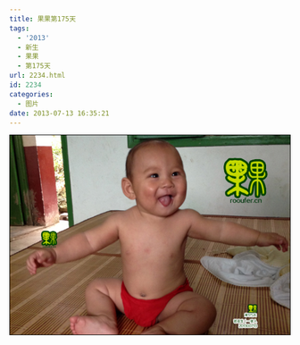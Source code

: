 ```yaml
---
title: 果果第175天
tags:
  - '2013'
  - 新生
  - 果果
  - 第175天
url: 2234.html
id: 2234
categories:
  - 图片
date: 2013-07-13 16:35:21
---
```


[![](/images/uploads/2013/07/果果第175天-1.jpg "果果第175天-1")](/images/uploads/2013/07/果果第175天-1.jpg)